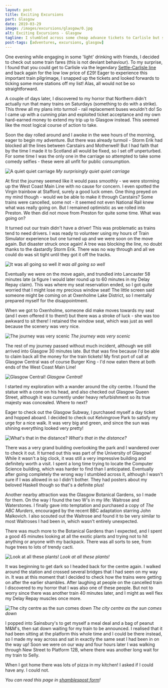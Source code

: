 ```yaml
---
layout: post
title: Exciting Excursions
part: Glasgow
date: 2019-03-29
image: /images/excursions/glasgow/0.jpg
alt: Exciting Excursions - Glasgow
tagline: I stumbled across some cheap advance tickets to Carlisle but strikes meant I ended up going all the way to Glasgow. Surely the rest of my trip would pass without incident?
post-tags: [adventures, excursions, glasgow]
---
```


One evening while engaging in some 'light' drinking with friends, I decided to check out some train fares (this is not deviant behaviour). To my surprise, I found that you could get to Carlisle via the legendary [Settle-Carlisle line](https://en.wikipedia.org/wiki/Settle%E2%80%93Carlisle_line) and back again for the low low price of £29! Eager to experience this important train pilgrimage, I snapped up the tickets and looked forwards to ticking some more stations off my list! Alas, all would not be so straightforward.

A couple of days later, I discovered to my horror that Northern didn't actually run that many trains on Saturdays (something to do with a strike). This threw all my plans into turmoil - rail replacement buses wouldn't do! So I came up with a cunning plan and exploited ticket acceptance and my own hard-earned money to extend my trip up to Glasgow instead. This seemed like the most logical course of action to take.

Soon the day rolled around and I awoke in the wee hours of the morning, eager to begin my adventure. But there was already turmoil - Storm Erik had blocked all the lines between Carstairs and Motherwell! But I had faith that by the time I made it to Scotland all would be fixed, so I set off unperturbed. For some time I was the only one in the carriage so attempted to take some comedy selfies - these were all unfit for public consumption.

![A quiet quiet carriage](/images/excursions/glasgow/1.jpg)
*My surprisingly quiet quiet carriage*

At first the journey seemed like it would pass smoothly - we were storming up the West Coast Main Line with no cause for concern. I even spotted the Virgin trainbow at Stafford, surely a good luck omen. One thing preyed on my mind though - would we be able to make it through Carstairs? Some trains were cancelled, some not - it seemed not even National Rail knew what was really going on. But I remained optimistic as we rolled into Preston. We then did not move from Preston for quite some time. What was going on?

It turned out our train didn't have a driver! This was problematic as trains tend to need drivers. I was ready to volunteer using my hours of Train Simulator experience but one turned up and we were soon on the move again. But disaster struck once again! A tree was blocking the line, no doubt thanks to the dastardly Storm Erik. There was no way through and all we could do was sit tight until they got it off the tracks.

![It was all going so well](/images/excursions/glasgow/2.jpg)
*It was all going so well*

Eventually we were on the move again, and trundled into Lancaster 58 minutes late (a figure I would later round up to 60 minutes in my Delay Repay claim). This was where my seat reservation ended, so I got quite worried that I might lose my precious window seat! The little screen said someone might be coming on at Oxenholme Lake District, so I mentally prepared myself for the disappointment.

When we got to Oxenholme, someone did make moves towards my seat (and I even offered it to them!) but there was a stroke of luck - she was too awkward to sit there! I retained the window seat, which was just as well because the scenery was very nice.

![The journey was very scenic](/images/excursions/glasgow/3.jpg)
*The journey was very scenic*

The rest of my journey passed without much incident, although we still arrived into Glasgow 30 minutes late. But that was fine because I'd be able to claim back all the money for the train tickets! My first port of call at Glasgow Central was of course Burger King - I'd now eaten there at both ends of the West Coast Main Line!

![Glasgow Central!](/images/excursions/glasgow/4.jpg)
*Glasgow Central!*

I started my exploration with a wander around the city centre. I found the statue with a cone on his head, and also checked out Glasgow Queen Street, although it was currently under heavy refurbishment so its true majesty was concealed. Where to next?

Eager to check out the Glasgow Subway, I purchased myself a day ticket and hopped aboard. I decided to check out Kelvingrove Park to satisfy my urge for a nice walk. It was very big and green, and since the sun was shining everything looked very pretty!

![What's that in the distance?](/images/excursions/glasgow/5.jpg)
*What's that in the distance?*

There was a very grand building overlooking the park and I wandered over to check it out. It turned out this was part of the University of Glasgow! While it wasn't a big clock, it was still a very impressive building and definitely worth a visit. I spent a long time trying to locate the Computer Science building, which was harder to find than I anticipated. Eventually after going completely the wrong way I stumbled across it, although I wasn't sure if I was allowed in so I didn't bother. They had posters about my beloved Haskell though so that's a definite plus!

Another nearby attraction was the Glasgow Botanical Gardens, so I made for them. On the way I found the two W's in my life: Waitrose and Waterstones. I finally gave into temptation and purchased a copy of *The ABC Murders*, encouraged by the recent BBC adaptation starring John Malkovich. I also scouted out the Waitrose and found it to be very similar to most Waitroses I had been in, which wasn't entirely unexpected.

There was much more to the Botanical Gardens than I expected, and I spent a good 45 minutes looking at all the exotic plants and trying not to hit anything or anyone with my backpack. There was all sorts to see, from huge trees to lots of trendy cacti.

![Look at all these plants!](/images/excursions/glasgow/6.jpg)
*Look at all these plants!*

It was beginning to get dark so I headed back for the centre again. I walked around the station and crossed several bridges that I had seen on my way in. It was at this moment that I decided to check how the trains were getting on after the earlier shambles. After laughing at people on the cancelled train I discovered to my horror that I was also one of these people. But not to worry since there was another train 40 minutes later, and I might as well flex my Delay Repay muscles once more.

![The city centre as the sun comes down](/images/excursions/glasgow/7.jpg)
*The city centre as the sun comes down*

I popped into Sainsbury's to get myself a meal deal and a bag of peanut M&M's, then sat down waiting for my train to be announced. I realised that it had been sitting at the platform this whole time and I could be there instead, so I made my way across and sat in exactly the same seat I had been in on the way up! Soon we were on our way and four hours later I was walking through New Street to Platform 12B, where there was another long wait for my train to Selly.

When I got home there was lots of pizza in my kitchen! I asked if I could have any. I could not.

*You can read this page in [shamblespost form](/pages/shamblesposts.txt)!*

